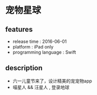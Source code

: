 # 宠物星球 
## features 
   - release time : 2016-06-01
   - platform : iPad only
   - programming language : Swift
   
## description
   - 六一儿童节来了，设计精美的宠宠物app 
   - 喵星人 && 汪星人 , 登录地球


